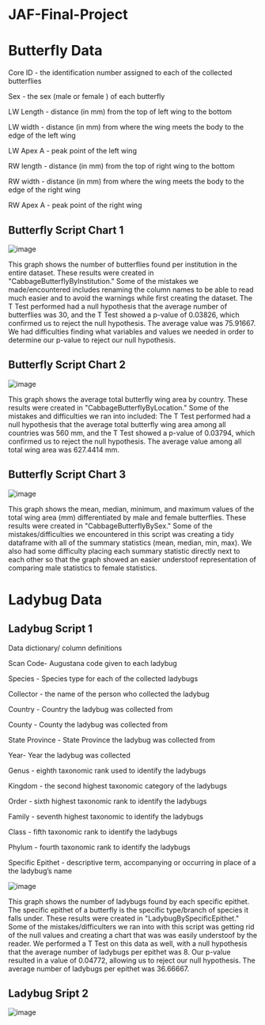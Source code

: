 # JAF-Final-Project

# Butterfly Data

Core ID - the identification number assigned to each of the collected butterflies

Sex - the sex (male or female ) of each butterfly

LW Length - distance (in mm) from the top of left wing to the bottom

LW width - distance (in mm) from where the wing meets the body to the edge of the left wing

LW Apex A - peak point of the left wing

RW length - distance (in mm) from the top of right wing to the bottom

RW width - distance (in mm) from where the wing meets the body to the edge of the right wing

RW Apex A - peak point of the right wing

## Butterfly Script Chart 1 
![image](https://user-images.githubusercontent.com/98784364/167743735-712f8366-032b-49a4-b2d2-f2d8bd4395d4.png)

This graph shows the number of butterflies found per institution in the entire dataset. These results were created in "CabbageButterflyByInstitution."
Some of the mistakes we made/encountered includes renaming the column names to be able to read much easier and to avoid the warnings while first creating the dataset. 
The T Test performed had a null hypothesis that the average number of butterflies was 30, and the T Test showed a p-value of 0.03826, which confirmed us to reject the null hypothesis. The average value was 75.91667.
We had difficulties finding what variables and values we needed in order to determine our p-value to reject our null hypothesis.


## Butterfly Script Chart 2
![image](https://user-images.githubusercontent.com/98784364/167906975-cff7b8e5-0da3-47e0-943f-b3e62eee3ab6.png)

This graph shows the average total butterfly wing area by country. These results were created in "CabbageButterflyByLocation."
Some of the mistakes and difficulties we ran into included:
The T Test performed had a null hypothesis that the average total butterfly wing area among all countries was 560 mm, and the T Test showed a p-value of 0.03794, which confirmed us to reject the null hypothesis. The average value among all total wing area was 627.4414 mm.


## Butterfly Script Chart 3
![image](https://user-images.githubusercontent.com/98784364/167906182-7fc73749-6b97-43e3-b2b2-f18fabd4d5f0.png)

This graph shows the mean, median, minimum, and maximum values of the total wing area (mm) differentiated by male and female butterflies. These results were created in "CabbageButterflyBySex."
Some of the mistakes/difficulties we encountered in this script was creating a tidy dataframe with all of the summary statistics (mean, median, min, max). We also had some difficulty placing each summary statistic directly next to each other so that the graph showed an easier understoof representation of comparing male statistics to female statistics. 

# Ladybug Data
## Ladybug Script 1

Data dictionary/ column definitions

Scan Code- Augustana code given to each ladybug

Species - Species type for each of the collected ladybugs

Collector - the name of the person who collected the ladybug

Country - Country the ladybug was collected from

County - County the ladybug was collected from

State Province - State Province the ladybug was collected from

Year- Year the ladybug was collected

Genus - eighth taxonomic rank used to identify the ladybugs

Kingdom - the second highest taxonomic category of the ladybugs 

Order - sixth highest taxonomic rank to identify the ladybugs

Family - seventh highest taxonomic to identify the ladybugs

Class - fifth taxonomic rank to identify the ladybugs

Phylum - fourth taxonomic rank to identify the ladybugs

Specific Epithet - descriptive term, accompanying or occurring in place of a the ladybug’s name

![image](https://user-images.githubusercontent.com/98784364/167908506-6c1b8f60-2295-4ec1-8aca-406a041b9b8c.png)

This graph shows the number of ladybugs found by each specific epithet. The specific epithet of a butterfly is the specific type/branch of species it falls under. These results were created in "LadybugBySpecificEpithet."
Some of the mistakes/difficulters we ran into with this script was getting rid of the null values and creating a chart that was was easily understoof by the reader. 
We performed a T Test on this data as well, with a null hypothesis that the average number of ladybugs per epithet was 8. Our p-value resulted in a value of 0.04772, allowing us to reject our null hypothesis. The average number of ladybugs per epithet was 36.66667.


## Ladybug Sript 2
![image](https://user-images.githubusercontent.com/98784364/167916686-1300943c-2d7f-436e-90d1-2fbacd11d504.png)







